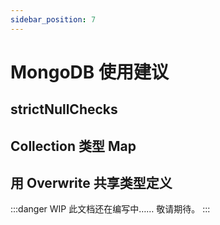 ```yaml
---
sidebar_position: 7
---
```


# MongoDB 使用建议

## strictNullChecks

## Collection 类型 Map

## 用 Overwrite 共享类型定义

:::danger WIP
此文档还在编写中…… 敬请期待。
:::